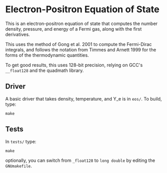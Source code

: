 # Electron-Positron Equation of State

This is an electron-positron equation of state that computes the
number density, pressure, and energy of a Fermi gas, along with the
first derivatives.

This uses the method of Gong et al. 2001 to compute the Fermi-Dirac
integrals, and follows the notation from Timmes and Arnett 1999 for
the forms of the thermodynamic quantities.

To get good results, this uses 128-bit precision, relying on GCC's
`__float128` and the quadmath library.

## Driver

A basic driver that takes density, temperature, and Y_e is in `eos/`.
To build, type:
```
make
```

## Tests

In `tests/` type:

```
make
```

optionally, you can switch from `_float128` to `long double` by
editing the `GNUmakefile`.

